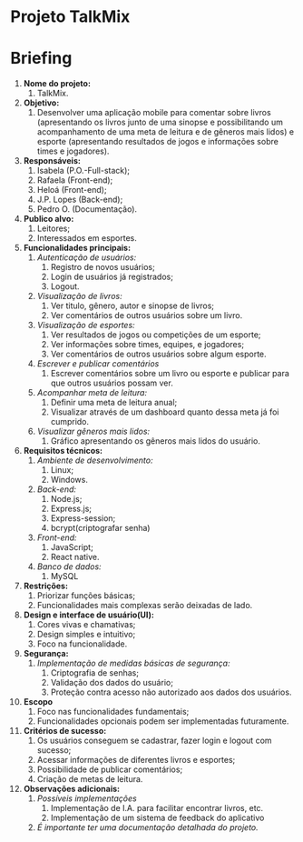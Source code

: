 # Projeto TalkMix

# Briefing

1. **Nome do projeto:**
   1. TalkMix.
2. **Objetivo:**
   1. Desenvolver uma aplicação mobile para comentar sobre livros (apresentando os livros junto de uma sinopse e possibilitando um acompanhamento de uma meta de leitura e de gêneros mais lidos) e esporte (apresentando resultados de jogos e informações sobre times e jogadores).
3. **Responsáveis:**
   1. Isabela (P.O.-Full-stack);
   2. Rafaela (Front-end);
   3. Heloá (Front-end);
   4. J.P. Lopes (Back-end);
   5. Pedro O. (Documentação).
4. **Publico alvo:**
   1. Leitores;
   2. Interessados em esportes.
5. **Funcionalidades principais:**
   1. _Autenticação de usuários:_
      1. Registro de novos usuários;
      2. Login de usuários já registrados;
      3. Logout.
   2. _Visualização de livros:_
      1. Ver titulo, gênero, autor e sinopse de livros;
      2. Ver comentários de outros usuários sobre um livro.
   3. _Visualização de esportes:_
      1. Ver resultados de jogos ou competições de um esporte;
      2. Ver informações sobre times, equipes, e jogadores;
      3. Ver comentários de outros usuários sobre algum esporte.
   4. _Escrever e publicar comentários_
      1. Escrever comentários sobre um livro ou esporte e publicar para que outros usuários possam ver.
   5. _Acompanhar meta de leitura:_
      1. Definir uma meta de leitura anual;
      2. Visualizar através de um dashboard quanto dessa meta já foi cumprido.
   6. _Visualizar gêneros mais lidos:_
      1. Gráfico apresentando os gêneros mais lidos do usuário.
6. **Requisitos técnicos:**
   1. _Ambiente de desenvolvimento:_
      1. Linux;
      2. Windows.
   2. _Back-end:_
      1. Node.js;
      2. Express.js;
      3. Express-session;
      4. bcrypt(criptografar senha)
   3. _Front-end:_
      1. JavaScript;
      2. React native.
   4. _Banco de dados:_
      1. MySQL
7. **Restrições:**
   1. Priorizar funções básicas;
   2. Funcionalidades mais complexas serão deixadas de lado.
8. **Design e interface de usuário(UI):**
   1. Cores vivas e chamativas;
   2. Design simples e intuitivo;
   3. Foco na funcionalidade.
9. **Segurança:**
   1. _Implementação de medidas básicas de segurança:_
      1. Criptografia de senhas;
      2. Validação dos dados do usuário;
      3. Proteção contra acesso não autorizado aos dados dos usuários.
10. **Escopo**
    1. Foco nas funcionalidades fundamentais;
    2. Funcionalidades opcionais podem ser implementadas futuramente.
11. **Critérios de sucesso:**
    1. Os usuários conseguem se cadastrar, fazer login e logout com sucesso;
    2. Acessar informações de diferentes livros e esportes;
    3. Possibilidade de publicar comentários;
    4. Criação de metas de leitura.
12. **Observações adicionais:**
    1. _Possíveis implementações_
       1. Implementação de I.A. para facilitar encontrar livros, etc.
       2. Implementação de um sistema de feedback do aplicativo
    2. _É importante ter uma documentação detalhada do projeto._
